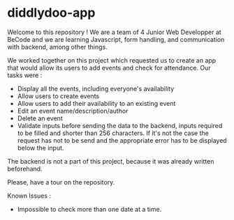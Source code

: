 # diddlydoo-app

Welcome to this repository ! We are a team of 4 Junior Web Developper at BeCode and we are learning Javascript, form handling, and communication with backend, among other things. 

We worked together on this project which requested us to create an app that would allow its users to add events and check for attendance. Our tasks were :
- Display all the events, including everyone's availability
- Allow users to create events
- Allow users to add their availability to an existing event
- Edit an event name/description/author
- Delete an event
- Validate inputs before sending the data to the backend, inputs required to be filled and shorter than 256 characters. If it's not the case the request has not to be send and the appropriate error has to be displayed below the input.

The backend is not a part of this project, because it was already written beforehand.

Please, have a tour on the repository. 

Known Issues : 
- Impossible to check more than one date at a time.